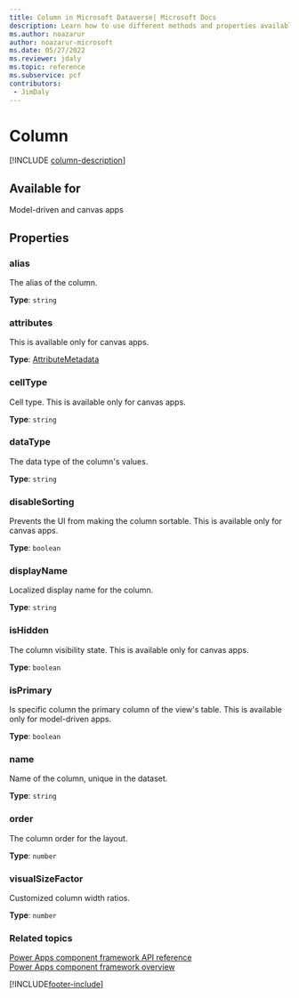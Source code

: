 ```yaml
---
title: Column in Microsoft Dataverse| Microsoft Docs
description: Learn how to use different methods and properties available for column in Power Apps component framework.
ms.author: noazarur
author: noazarur-microsoft
ms.date: 05/27/2022
ms.reviewer: jdaly
ms.topic: reference
ms.subservice: pcf
contributors:
 - JimDaly
---
```


# Column

[!INCLUDE [column-description](includes/column-description.md)]

## Available for

Model-driven and canvas apps

## Properties

### alias

The alias of the column.

**Type**: `string`

### attributes

This is available only for canvas apps.

**Type**: [AttributeMetadata](attributemetadata.md)

### cellType

Cell type. This is available only for canvas apps.

**Type**: `string`

### dataType

The data type of the column's values.

**Type**: `string`

### disableSorting

Prevents the UI from making the column sortable. This is available only for canvas apps.

**Type**: `boolean`<br />

### displayName

Localized display name for the column.

**Type**: `string`

### isHidden

The column visibility state. This is available only for canvas apps.

**Type**: `boolean`<br />

### isPrimary

Is specific column the primary column of the view's table. This is available only for model-driven apps.

**Type**: `boolean`<br />

### name

Name of the column, unique in the dataset.

**Type**: `string`

### order

The column order for the layout.

**Type**: `number`

### visualSizeFactor

Customized column width ratios.

**Type**: `number`

### Related topics

[Power Apps component framework API reference](../reference/index.md)<br/>
[Power Apps component framework overview](../overview.md)

[!INCLUDE[footer-include](../../../includes/footer-banner.md)]
